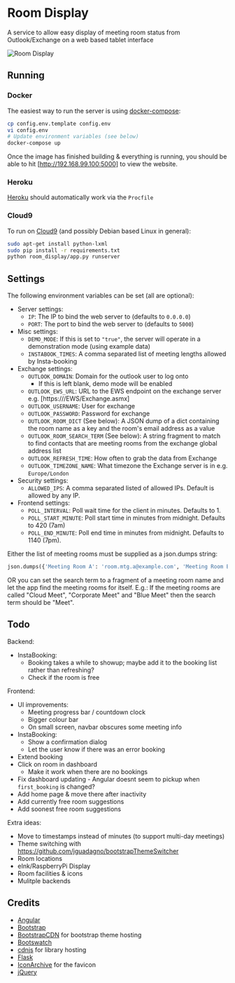 # Room Display

A service to allow easy display of meeting room status from Outlook/Exchange on a web based tablet interface

![Room Display](https://github.com/csudcy/room_display/blob/master/images/room_display.gif)

## Running

### Docker

The easiest way to run the server is using [docker-compose](https://docs.docker.com/compose/):
```bash
cp config.env.template config.env
vi config.env
# Update environment variables (see below)
docker-compose up
```
Once the image has finished building & everything is running, you should be able to hit [http://192.168.99.100:5000] to view the website.

### Heroku

[Heroku](https://www.heroku.com/) should automatically work via the `Procfile`

### Cloud9

To run on [Cloud9](https://c9.io/) (and possibly Debian based Linux in general):
```bash
sudo apt-get install python-lxml
sudo pip install -r requirements.txt
python room_display/app.py runserver
```


## Settings

The following environment variables can be set (all are optional):
* Server settings:
  * `IP`: The IP to bind the web server to (defaults to `0.0.0.0`)
  * `PORT`: The port to bind the web server to (defaults to `5000`)
* Misc settings:
  * `DEMO_MODE`: If this is set to `"true"`, the server will operate in a demonstration mode (using example data)
  * `INSTABOOK_TIMES`: A comma separated list of meeting lengths allowed by Insta-booking
* Exchange settings:
  * `OUTLOOK_DOMAIN`: Domain for the outlook user to log onto
    * If this is left blank, demo mode will be enabled
  * `OUTLOOK_EWS_URL`: URL to the EWS endpoint on the exchange server e.g. [https://<your exchange server>/EWS/Exchange.asmx]
  * `OUTLOOK_USERNAME`: User for exchange
  * `OUTLOOK_PASSWORD`: Password for exchange
  * `OUTLOOK_ROOM_DICT` (See below): A JSON dump of a dict containing the room name as a key and the room's email address as a value
  * `OUTLOOK_ROOM_SEARCH_TERM` (See below): A string fragment to match to find contacts that are meeting rooms from the exchange global address list
  * `OUTLOOK_REFRESH_TIME`: How often to grab the data from Exchange
  * `OUTLOOK_TIMEZONE_NAME`: What timezone the Exchange server is in e.g. `Europe/London`
* Security settings:
  * `ALLOWED_IPS`: A comma separated listed of allowed IPs. Default is allowed by any IP.
* Frontend settings:
  * `POLL_INTERVAL`: Poll wait time for the client in minutes. Defaults to 1.
  * `POLL_START_MINUTE`: Poll start time in minutes from midnight. Defaults to 420 (7am)
  * `POLL_END_MINUTE`: Poll end time in minutes from midnight. Defaults to 1140 (7pm).

Either the list of meeting rooms must be supplied as a json.dumps string:
```python
json.dumps({'Meeting Room A': 'room.mtg.a@example.com', 'Meeting Room B': 'room.mtg.b@example.com'})
```
OR you can set the search term to a fragment of a meeting room name and let the app find the meeting rooms for itself. E.g.:
If the meeting rooms are called "Cloud Meet", "Corporate Meet" and "Blue Meet" then the search term should be "Meet".


## Todo

Backend:
* InstaBooking:
  * Booking takes a while to showup; maybe add it to the booking list rather than refreshing?
  * Check if the room is free

Frontend:
* UI improvements:
  * Meeting progress bar / countdown clock
  * Bigger colour bar
  * On small screen, navbar obscures some meeting info
* InstaBooking:
  * Show a confirmation dialog
  * Let the user know if there was an error booking
* Extend booking
* Click on room in dashboard
  * Make it work when there are no bookings
* Fix dashboard updating - Angular doesnt seem to pickup when `first_booking` is changed?
* Add home page & move there after inactivity
* Add currently free room suggestions
* Add soonest free room suggestions

Extra ideas:
* Move to timestamps instead of minutes (to support multi-day meetings)
* Theme switching with https://github.com/jguadagno/bootstrapThemeSwitcher
* Room locations
* eInk/RaspberryPi Display
* Room facilities & icons
* Mulitple backends


## Credits

* [Angular](https://angularjs.org/)
* [Bootstrap](http://getbootstrap.com/)
* [BootstrapCDN](https://www.bootstrapcdn.com/) for bootstrap theme hosting
* [Bootswatch](https://bootswatch.com/)
* [cdnjs](https://cdnjs.com/) for library hosting
* [Flask](http://flask.pocoo.org/)
* [IconArchive](http://www.iconarchive.com/show/pretty-office-7-icons-by-custom-icon-design/Calendar-icon.html) for the favicon
* [jQuery](https://jquery.com/)
